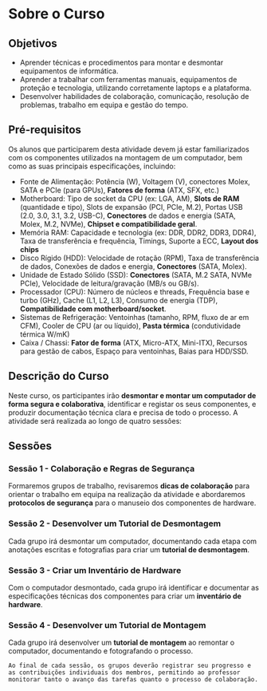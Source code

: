 ﻿# Sobre o Curso

## Objetivos

- Aprender técnicas e procedimentos para montar e desmontar equipamentos de informática.
- Aprender a trabalhar com ferramentas manuais, equipamentos de proteção e tecnologia, utilizando corretamente laptops e a plataforma.
- Desenvolver habilidades de colaboração, comunicação, resolução de problemas, trabalho em equipa e gestão do tempo.

## Pré-requisitos

Os alunos que participarem desta atividade devem já estar familiarizados com os componentes utilizados na montagem de um computador, bem como as suas principais especificações, incluindo:

- Fonte de Alimentação: Potência (W), Voltagem (V), conectores Molex, SATA e PCIe (para GPUs), **Fatores de forma** (ATX, SFX, etc.)
- Motherboard: Tipo de socket da CPU (ex: LGA, AM), **Slots de RAM** (quantidade e tipo), Slots de expansão (PCI, PCIe, M.2), Portas USB (2.0, 3.0, 3.1, 3.2, USB-C), **Conectores** de dados e energia (SATA, Molex, M.2, NVMe), **Chipset e compatibilidade geral**.
- Memória RAM: Capacidade e tecnologia (ex: DDR, DDR2, DDR3, DDR4), Taxa de transferência e frequência, Timings, Suporte a ECC, **Layout dos chips**
- Disco Rígido (HDD): Velocidade de rotação (RPM), Taxa de transferência de dados, Conexões de dados e energia, **Conectores** (SATA, Molex).
- Unidade de Estado Sólido (SSD): **Conectores** (SATA, M.2 SATA, NVMe PCIe), Velocidade de leitura/gravação (MB/s ou GB/s).
- Processador (CPU): Número de núcleos e threads, Frequência base e turbo (GHz), Cache (L1, L2, L3), Consumo de energia (TDP), **Compatibilidade com motherboard/socket**.
- Sistemas de Refrigeração: Ventoinhas (tamanho, RPM, fluxo de ar em CFM), Cooler de CPU (ar ou líquido), **Pasta térmica** (condutividade térmica W/mK)
- Caixa / Chassi: **Fator de forma** (ATX, Micro-ATX, Mini-ITX), Recursos para gestão de cabos, Espaço para ventoinhas, Baias para HDD/SSD.

## Descrição do Curso

Neste curso, os participantes irão **desmontar e montar um computador de forma segura e colaborativa**, identificar e registar os seus componentes, e produzir documentação técnica clara e precisa de todo o processo. A atividade será realizada ao longo de quatro sessões:

## Sessões

### Sessão 1 - Colaboração e Regras de Segurança

Formaremos grupos de trabalho, revisaremos **dicas de colaboração** para orientar o trabalho em equipa na realização da atividade e abordaremos **protocolos de segurança** para o manuseio dos componentes de hardware.

### Sessão 2 - Desenvolver um Tutorial de Desmontagem

Cada grupo irá desmontar um computador, documentando cada etapa com anotações escritas e fotografias para criar um **tutorial de desmontagem**.

### Sessão 3 - Criar um Inventário de Hardware

Com o computador desmontado, cada grupo irá identificar e documentar as especificações técnicas dos componentes para criar um **inventário de hardware**. 

### Sessão 4 - Desenvolver um Tutorial de Montagem

Cada grupo irá desenvolver um **tutorial de montagem** ao remontar o computador, documentando e fotografando o processo. 

```{suggestionnote}
Ao final de cada sessão, os grupos deverão registrar seu progresso e as contribuições individuais dos membros, permitindo ao professor monitorar tanto o avanço das tarefas quanto o processo de colaboração.
```
